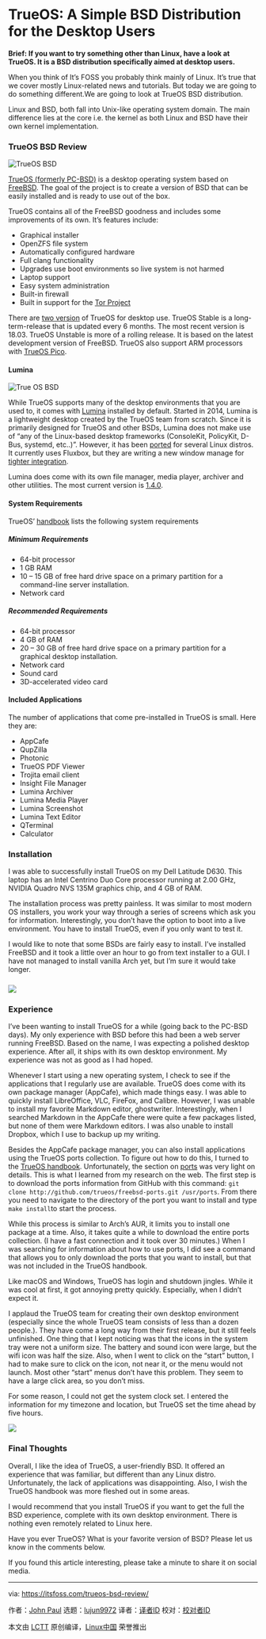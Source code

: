 TrueOS: A Simple BSD Distribution for the Desktop Users
======
**Brief: If you want to try something other than Linux, have a look at TrueOS. It is a BSD distribution specifically aimed at desktop users.**

When you think of It’s FOSS you probably think mainly of Linux. It’s true that we cover mostly Linux-related news and tutorials. But today we are going to do something different.We are going to look at TrueOS BSD distribution.

Linux and BSD, both fall into Unix-like operating system domain. The main difference lies at the core i.e. the kernel as both Linux and BSD have their own kernel implementation.

### TrueOS BSD Review

![TrueOS BSD ][1]

[TrueOS (formerly PC-BSD)][2] is a desktop operating system based on [FreeBSD][3]. The goal of the project is to create a version of BSD that can be easily installed and is ready to use out of the box.

TrueOS contains all of the FreeBSD goodness and includes some improvements of its own. It’s features include:

  * Graphical installer
  * OpenZFS file system
  * Automatically configured hardware
  * Full clang functionality
  * Upgrades use boot environments so live system is not harmed
  * Laptop support
  * Easy system administration
  * Built-in firewall
  * Built in support for the [Tor Project][4]



There are [two version][5] of TrueOS for desktop use. TrueOS Stable is a long-term-release that is updated every 6 months. The most recent version is 18.03. TrueOS Unstable is more of a rolling release. It is based on the latest development version of FreeBSD. TrueOS also support ARM processors with [TrueOS Pico][6].

#### Lumina

![True OS BSD][7]

While TrueOS supports many of the desktop environments that you are used to, it comes with [Lumina][8] installed by default. Started in 2014, Lumina is a lightweight desktop created by the TrueOS team from scratch. Since it is primarily designed for TrueOS and other BSDs, Lumina does not make use of “any of the Linux-based desktop frameworks (ConsoleKit, PolicyKit, D-Bus, systemd, etc..)”. However, it has been [ported][9] for several Linux distros. It currently uses Fluxbox, but they are writing a new window manage for [tighter integration][10].

Lumina does come with its own file manager, media player, archiver and other utilities. The most current version is [1.4.0][11].

#### System Requirements

TrueOS’ [handbook][12] lists the following system requirements

##### Minimum Requirements

  * 64-bit processor
  * 1 GB RAM
  * 10 – 15 GB of free hard drive space on a primary partition for a command-line server installation.
  * Network card



##### Recommended Requirements

  * 64-bit processor
  * 4 GB of RAM
  * 20 – 30 GB of free hard drive space on a primary partition for a graphical desktop installation.
  * Network card
  * Sound card
  * 3D-accelerated video card



#### Included Applications

The number of applications that come pre-installed in TrueOS is small. Here they are:

  * AppCafe
  * QupZilla
  * Photonic
  * TrueOS PDF Viewer
  * Trojita email client
  * Insight File Manager
  * Lumina Archiver
  * Lumina Media Player
  * Lumina Screenshot
  * Lumina Text Editor
  * QTerminal
  * Calculator



### Installation

I was able to successfully install TrueOS on my Dell Latitude D630. This laptop has an Intel Centrino Duo Core processor running at 2.00 GHz, NVIDIA Quadro NVS 135M graphics chip, and 4 GB of RAM.

The installation process was pretty painless. It was similar to most modern OS installers, you work your way through a series of screens which ask you for information. Interestingly, you don’t have the option to boot into a live environment. You have to install TrueOS, even if you only want to test it.

I would like to note that some BSDs are fairly easy to install. I’ve installed FreeBSD and it took a little over an hour to go from text installer to a GUI. I have not managed to install vanilla Arch yet, but I’m sure it would take longer.

### ![][13]

### Experience

I’ve been wanting to install TrueOS for a while (going back to the PC-BSD days). My only experience with BSD before this had been a web server running FreeBSD. Based on the name, I was expecting a polished desktop experience. After all, it ships with its own desktop environment. My experience was not as good as I had hoped.

Whenever I start using a new operating system, I check to see if the applications that I regularly use are available. TrueOS does come with its own package manager (AppCafe), which made things easy. I was able to quickly install LibreOffice, VLC, FireFox, and Calibre. However, I was unable to install my favorite Markdown editor, ghostwriter. Interestingly, when I searched Markdown in the AppCafe there were quite a few packages listed, but none of them were Markdown editors. I was also unable to install Dropbox, which I use to backup up my writing.

Besides the AppCafe package manager, you can also install applications using the TrueOS ports collection. To figure out how to do this, I turned to the [TrueOS handbook][14]. Unfortunately, the section on [ports][15] was very light on details. This is what I learned from my research on the web. The first step is to download the ports information from GitHub with this command: `git clone http://github.com/trueos/freebsd-ports.git /usr/ports`. From there you need to navigate to the directory of the port you want to install and type `make install`to start the process.

While this process is similar to Arch’s AUR, it limits you to install one package at a time. Also, it takes quite a while to download the entire ports collection. (I have a fast connection and it took over 30 minutes.) When I was searching for information about how to use ports, I did see a command that allows you to only download the ports that you want to install, but that was not included in the TrueOS handbook.

Like macOS and Windows, TrueOS has login and shutdown jingles. While it was cool at first, it got annoying pretty quickly. Especially, when I didn’t expect it.

I applaud the TrueOS team for creating their own desktop environment (especially since the whole TrueOS team consists of less than a dozen people.). They have come a long way from their first release, but it still feels unfinished. One thing that I kept noticing was that the icons in the system tray were not a uniform size. The battery and sound icon were large, but the wifi icon was half the size. Also, when I went to click on the “start” button, I had to make sure to click on the icon, not near it, or the menu would not launch. Most other “start” menus don’t have this problem. They seem to have a large click area, so you don’t miss.

For some reason, I could not get the system clock set. I entered the information for my timezone and location, but TrueOS set the time ahead by five hours.

![][16]

### Final Thoughts

Overall, I like the idea of TrueOS, a user-friendly BSD. It offered an experience that was familiar, but different than any Linux distro. Unfortunately, the lack of applications was disappointing. Also, I wish the TrueOS handbook was more fleshed out in some areas.

I would recommend that you install TrueOS if you want to get the full the BSD experience, complete with its own desktop environment. There is nothing even remotely related to Linux here.

Have you ever TrueOS? What is your favorite version of BSD? Please let us know in the comments below.

If you found this article interesting, please take a minute to share it on social media.

--------------------------------------------------------------------------------

via: https://itsfoss.com/trueos-bsd-review/

作者：[John Paul][a]
选题：[lujun9972](https://github.com/lujun9972)
译者：[译者ID](https://github.com/译者ID)
校对：[校对者ID](https://github.com/校对者ID)

本文由 [LCTT](https://github.com/LCTT/TranslateProject) 原创编译，[Linux中国](https://linux.cn/) 荣誉推出

[a]: https://itsfoss.com/author/john/
[1]:https://4bds6hergc-flywheel.netdna-ssl.com/wp-content/uploads/2018/05/trueos-bsd-featured-800x450.jpg
[2]:https://www.trueos.org
[3]:https://en.wikipedia.org/wiki/FreeBSD
[4]:https://www.trueos.org/handbook/using.html#tor-mode
[5]:https://www.trueos.org/downloads/
[6]:https://www.trueos.org/trueos-pico/
[7]:https://4bds6hergc-flywheel.netdna-ssl.com/wp-content/uploads/2018/02/TrueOSScreenshot2-800x500.png
[8]:https://lumina-desktop.org
[9]:https://lumina-desktop.org/get-lumina/
[10]:https://lumina-desktop.org/faq/
[11]:https://lumina-desktop.org/version-1-4-0-released/
[12]:https://www.trueos.org/handbook/introducing.html#hardware-requirements-and-supported-hardware
[13]:https://4bds6hergc-flywheel.netdna-ssl.com/wp-content/uploads/2018/02/TrueOSScreenshot5.png
[14]:https://www.trueos.org/handbook/trueos.html
[15]:https://www.trueos.org/handbook/using.html#freebsd-ports
[16]:https://4bds6hergc-flywheel.netdna-ssl.com/wp-content/uploads/2018/02/TrueOSScreenshot4.png
